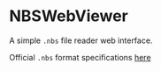 [here]: https://noteblock.studio/nbs

# NBSWebViewer
A simple `.nbs` file reader web interface.

Official `.nbs` format specifications [here]
